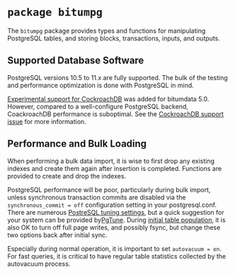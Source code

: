 # `package bitumpg`

The `bitumpg` package provides types and functions for manipulating PostgreSQL
tables, and storing blocks, transactions, inputs, and outputs.

## Supported Database Software

PostgreSQL versions 10.5 to 11.x are fully supported. The bulk of the testing
and performance optimization is done with PostgreSQL in mind.

[Experimental support for CockroachDB](https://github.com/bitum-project/bitumdata/issues/1291)
was added for bitumdata 5.0. However, compared to a well-configure PostgreSQL
backend, CoackroachDB performance is suboptimal. See the
[CockroachDB support issue](https://github.com/bitum-project/bitumdata/issues/1291) for
more information.

## Performance and Bulk Loading

When performing a bulk data import, it is wise to first drop any existing
indexes and create them again after insertion is completed.  Functions are
provided to create and drop the indexes.

PostgreSQL performance will be poor, particularly during bulk import, unless
synchronous transaction commits are disabled via the `synchronous_commit = off`
configuration setting in your postgresql.conf. There are numerous
[PostreSQL tuning settings](https://wiki.postgresql.org/wiki/Tuning_Your_PostgreSQL_Server),
but a quick suggestion for your system can be provided
by[PgTune](http://pgtune.leopard.in.ua/). During [initial table
population](https://wiki.postgresql.org/wiki/Bulk_Loading_and_Restores), it is
also OK to turn off full page writes, and possibly fsync, but change these
two options back after initial sync.

Especially during normal operation, it is important to set `autovacuum = on`.
For fast queries, it is critical to have regular table statistics collected by
the autovacuum process.
